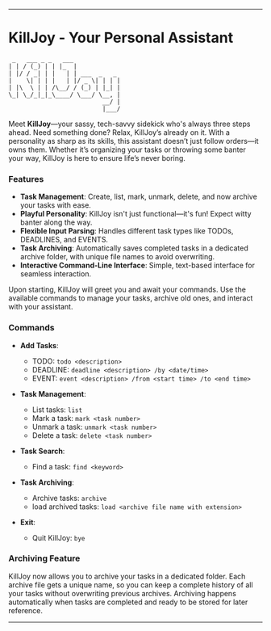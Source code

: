 
---

# KillJoy - Your Personal Assistant

```
 _   ___ _ _   ___             
| | / (_) | | |_  |            
| |/ / _| | |   | | ___  _   _ 
|    \| | | |   | |/ _ \| | | |
| |\  \ | | /\__/ / (_) | |_| |
\_| \_/_|_|_\____/ \___/ \__, |
                          __/ |
                          |___/
```

Meet **KillJoy**—your sassy, tech-savvy sidekick who's always three steps ahead. Need something done? Relax, KillJoy’s already on it. With a personality as sharp as its skills, this assistant doesn’t just follow orders—it owns them. Whether it’s organizing your tasks or throwing some banter your way, KillJoy is here to ensure life’s never boring.

### Features
- **Task Management**: Create, list, mark, unmark, delete, and now archive your tasks with ease.
- **Playful Personality**: KillJoy isn't just functional—it's fun! Expect witty banter along the way.
- **Flexible Input Parsing**: Handles different task types like TODOs, DEADLINES, and EVENTS.
- **Task Archiving**: Automatically saves completed tasks in a dedicated archive folder, with unique file names to avoid overwriting.
- **Interactive Command-Line Interface**: Simple, text-based interface for seamless interaction.

Upon starting, KillJoy will greet you and await your commands. Use the available commands to manage your tasks, archive old ones, and interact with your assistant.

### Commands
- **Add Tasks**:
  - TODO: `todo <description>`
  - DEADLINE: `deadline <description> /by <date/time>`
  - EVENT: `event <description> /from <start time> /to <end time>`

- **Task Management**:
  - List tasks: `list`
  - Mark a task: `mark <task number>`
  - Unmark a task: `unmark <task number>`
  - Delete a task: `delete <task number>`

- **Task Search**:
  - Find a task: `find <keyword>`
  
- **Task Archiving**:
  - Archive tasks: `archive`
  - load archived tasks: `load <archive file name with extension>`


- **Exit**:
  - Quit KillJoy: `bye`

### Archiving Feature
KillJoy now allows you to archive your tasks in a dedicated folder. Each archive file gets a unique name, so you can keep a complete history of all your tasks without overwriting previous archives. Archiving happens automatically when tasks are completed and ready to be stored for later reference.

---
